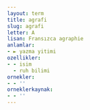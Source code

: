 ```yaml
---
layout: term
title: agrafi
slug: agrafi
letter: A
lisan: Fransızca agraphie
anlamlar:
- ► yazma yitimi
ozellikler:
- - isim
  - ruh bilimi
ornekler:
- - ''
orneklerkaynak:
- - ''
---
```

